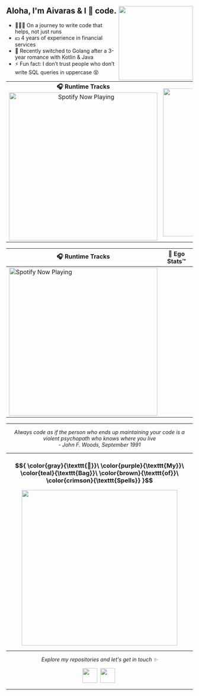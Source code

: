 ## Aloha, I'm Aivaras & I 💛 code. <img align='right' src='https://media.giphy.com/media/bcKmIWkUMCjVm/giphy.gif' width="200">
- 👨🏻‍💻 On a journey to write code that helps, not just runs
- 💵 4 years of experience in financial services
- 🌱 Recently switched to Golang after a 3-year romance with Kotlin & Java  
- ⚡ Fun fact: I don’t trust people who don’t write SQL queries in uppercase 😵

<table>
  <tr>
    <td align="center" valign="top">
      <div><strong>🎧 Runtime Tracks</strong></div>
      <picture>
        <source media="(prefers-color-scheme: dark)" srcset="https://spotify-now-playing-fawn-ten.vercel.app/api/spotify">
        <img src="https://spotify-now-playing-fawn-ten.vercel.app/api/spotify?background_color=ffffff&border_color=ffffff" alt="Spotify Now Playing" width="400">
      </picture>
    </td>
    <td align="center" valign="top">
      <div style="line-height: 1;"><strong>😤 Ego Stats™</strong></div>
      <picture>
        <source media="(prefers-color-scheme: dark)" srcset="https://github-readme-stats-kow05wghb-saltanovas.vercel.app/api?username=saltanovas&show_icons=true&hide_border=true&bg_color=00000000&title_color=FF8C42&icon_color=FFB74D&text_color=D7CCC8&ring_color=FF8C42">
        <img src="https://github-readme-stats-xi-black.vercel.app/api?username=saltanovas&show_icons=true&hide_title=true&hide_border=true&include_all_commits=true&bg_color=00000000&title_color=8D4004&icon_color=D2691E&text_color=5D4037&ring_color=8D4004" alt="GitHub Stats" width="400">
      </picture>
    </td>
  </tr>
</table>

| 🎧 Runtime Tracks | 😤 Ego Stats™ |
| ------------------|---------------|
| <picture><source media="(prefers-color-scheme: dark)" srcset="https://spotify-now-playing-fawn-ten.vercel.app/api/spotify"><img src="https://spotify-now-playing-fawn-ten.vercel.app/api/spotify?background_color=ffffff&border_color=ffffff" alt="Spotify Now Playing" width="400"></picture> | <picture><source media="(prefers-color-scheme: dark)" srcset="https://github-readme-stats-kow05wghb-saltanovas.vercel.app/api?username=saltanovas&show_icons=true&hide_border=true&bg_color=00000000&title_color=FF8C42&icon_color=FFB74D&text_color=D7CCC8&ring_color=FF8C42"><img alt="" src="https://github-readme-stats-xi-black.vercel.app/api?username=saltanovas&show_icons=true&hide_title=true&hide_border=true&include_all_commits=true&bg_color=00000000&title_color=8D4004&icon_color=D2691E&text_color=5D4037&ring_color=8D4004"></picture> |

<hr>

<p align="center">
  <i>Always code as if the person who ends up maintaining your code is a violent psychopath who knows where you live <br> - John F. Woods, September 1991</i>
</p>

<hr>

<h3 align="center">
  $${
    \color{gray}{\texttt{🧙}}\ 
    \color{purple}{\texttt{My}}\ 
    \color{teal}{\texttt{Bag}}\ 
    \color{brown}{\texttt{of}}\ 
    \color{crimson}{\texttt{Spells}}
  }$$
</h3>
<p align="center">
  <img height="420" width="420" src="https://skillicons.dev/icons?theme=light&i=java,kotlin,spring,ktor,go,mysql,postgres,aws,docker" />
</p>

<hr>

<p align="center">
  <i>Explore my repositories and let's get in touch ✨</i>
</p>
<p align="center">
  <a href="https://www.linkedin.com/in/aivaras-%C5%A1altanovas-b813371a3/"><img height="40" width="40" src="https://skillicons.dev/icons?theme=light&i=linkedin" /></a>&nbsp;
  <a href="mailto:zumbass@gmail.com"><img height="40" width="40" src="https://skillicons.dev/icons?theme=light&i=gmail" /></a>&nbsp;
</p>

<hr>
